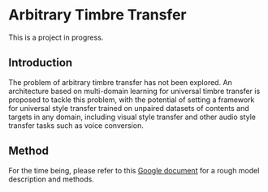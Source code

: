 # Arbitrary Timbre Transfer

This is a project in progress. 

## Introduction

The problem of arbitrary timbre transfer has not been explored. An architecture based on multi-domain learning for universal timbre transfer is proposed to tackle this problem, with the potential of setting a framework for universal style transfer trained on unpaired datasets of contents and targets in any domain, including visual style transfer and other audio style transfer tasks such as voice conversion. 

## Method

For the time being, please refer to this [Google document](https://docs.google.com/document/d/10c-O5AximghJoOcRXjSo_QJpLiIfhZwbBfkrGnlR178/edit?usp=sharing) for a rough model description and methods. 

